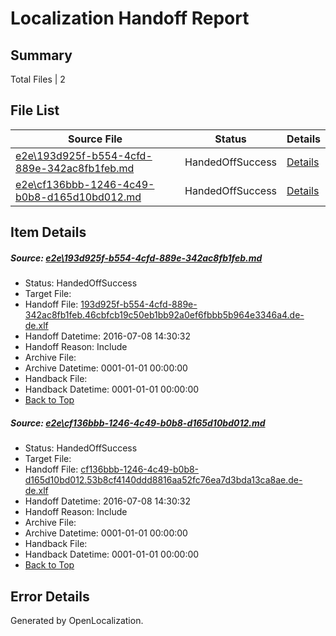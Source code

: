 # <a name='report-top'></a> Localization Handoff Report

## Summary
 Total Files | 2

## File List
 Source File | Status | Details 
 ----------- | ------ | ------- 
 [e2e\193d925f-b554-4cfd-889e-342ac8fb1feb.md](https://github.com/OpenLocalizationTestOrg/oltest/blob/573a9c781ceef90e774d8743bb5dcff949c7fa23/e2e/193d925f-b554-4cfd-889e-342ac8fb1feb.md) | HandedOffSuccess | [Details](#ca0596efea7941edc5b0d37b54d3a4af9ece37b11)
 [e2e\cf136bbb-1246-4c49-b0b8-d165d10bd012.md](https://github.com/OpenLocalizationTestOrg/oltest/blob/573a9c781ceef90e774d8743bb5dcff949c7fa23/e2e/cf136bbb-1246-4c49-b0b8-d165d10bd012.md) | HandedOffSuccess | [Details](#1d7d5a0c43a59d057f00147f04daf29401da719a4)

## Item Details
##### <a name='ca0596efea7941edc5b0d37b54d3a4af9ece37b11'></a> Source: [e2e\193d925f-b554-4cfd-889e-342ac8fb1feb.md](https://github.com/OpenLocalizationTestOrg/oltest/blob/573a9c781ceef90e774d8743bb5dcff949c7fa23/e2e/193d925f-b554-4cfd-889e-342ac8fb1feb.md)
* Status: HandedOffSuccess
* Target File: 
* Handoff File: [193d925f-b554-4cfd-889e-342ac8fb1feb.46cbfcb19c50eb1bb92a0ef6fbbb5b964e3346a4.de-de.xlf](https://github.com/OpenLocalizationTestOrg/olhandoff-e2e/blob/a669c2ab8dc2a2185272d1edb333fe32edaba417/ol-handoff/OpenLocalizationTestOrg/oltest-dede-fly/ci/ht/193d925f-b554-4cfd-889e-342ac8fb1feb.46cbfcb19c50eb1bb92a0ef6fbbb5b964e3346a4.de-de.xlf)
* Handoff Datetime: 2016-07-08 14:30:32
* Handoff Reason: Include
* Archive File: 
* Archive Datetime: 0001-01-01 00:00:00
* Handback File: 
* Handback Datetime: 0001-01-01 00:00:00
* [Back to Top](#report-top)

##### <a name='1d7d5a0c43a59d057f00147f04daf29401da719a4'></a> Source: [e2e\cf136bbb-1246-4c49-b0b8-d165d10bd012.md](https://github.com/OpenLocalizationTestOrg/oltest/blob/573a9c781ceef90e774d8743bb5dcff949c7fa23/e2e/cf136bbb-1246-4c49-b0b8-d165d10bd012.md)
* Status: HandedOffSuccess
* Target File: 
* Handoff File: [cf136bbb-1246-4c49-b0b8-d165d10bd012.53b8cf4140ddd8816aa52fc76ea7d3bda13ca8ae.de-de.xlf](https://github.com/OpenLocalizationTestOrg/olhandoff-e2e/blob/a669c2ab8dc2a2185272d1edb333fe32edaba417/ol-handoff/OpenLocalizationTestOrg/oltest-dede-fly/ci/ht/cf136bbb-1246-4c49-b0b8-d165d10bd012.53b8cf4140ddd8816aa52fc76ea7d3bda13ca8ae.de-de.xlf)
* Handoff Datetime: 2016-07-08 14:30:32
* Handoff Reason: Include
* Archive File: 
* Archive Datetime: 0001-01-01 00:00:00
* Handback File: 
* Handback Datetime: 0001-01-01 00:00:00
* [Back to Top](#report-top)


## Error Details

Generated by OpenLocalization.
